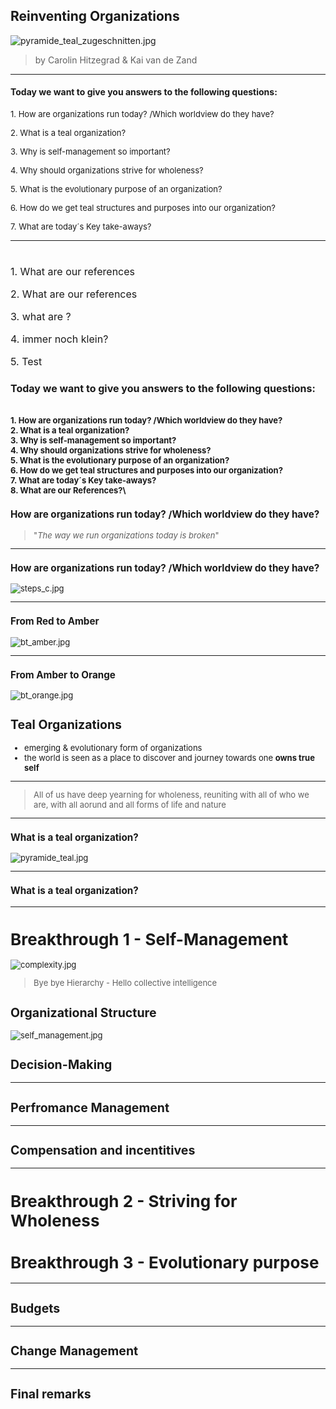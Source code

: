 ## Reinventing Organizations

![pyramide_teal_zugeschnitten.jpg](pyramide_teal_zugeschnitten.jpg)
>by Carolin Hitzegrad & Kai van de Zand
---

#### Today we want to give you answers to the following questions:
<p style="text-align: left;"> <font size="2">1. How are organizations run today? /Which worldview do they have?</font>
<p style="text-align: left;"><font size="2">2. What is a teal organization?</font>  
<p style="text-align: left;"><font size="2">3. Why is self-management so important?</font>
<p style="text-align: left;"><font size="2">4. Why should organizations strive for wholeness?</font>
<p style="text-align: left;"><font size="2">5. What is the evolutionary purpose of an organization?</font>
<p style="text-align: left;"><font size="2">6. How do we get teal structures and purposes into our organization?</font>
<p style="text-align: left;"><font size="2">7. What are today´s Key take-aways?</font>

---
# 
<font size="3">1. What are our references

<font size="3">2. What are our references

<font size="3">3. what are ?

<font size="3">4. immer noch klein?

<font size="3">5. Test

#### Today we want to give you answers to the following questions:
<font size="2">1. How are organizations run today? /Which worldview do they have?\
<font size="2">2. What is a teal organization?\
<font size="2">3. Why is self-management so important?\
<font size="2">4. Why should organizations strive for wholeness?\
<font size="2">5. What is the evolutionary purpose of an organization?\
<font size="2">6. How do we get teal structures and purposes into our organization?\
<font size="2">7. What are today´s Key take-aways?\
<font size="2">8. What are our References?</font>\
---

### How are organizations run today? /Which worldview do they have?

>"_The way we run organizations today is broken_"

---

### How are organizations run today? /Which worldview do they have?


![steps_c.jpg](steps_c.jpg)<!-- .element height="50%" width="50%" -->

---

### From Red to Amber

![bt_amber.jpg](bt_amber.jpg)

---

### From Amber to Orange

![bt_orange.jpg](bt_orange.jpg)

## Teal Organizations
* emerging & evolutionary form of organizations
* the world is seen as a place to discover and journey towards one **owns true self**

---

>All of us have deep yearning for wholeness, reuniting with all of who we are, with all aorund and all forms of life and nature
---
### What is a teal organization?

![pyramide_teal.jpg](pyramide_teal.jpg)

---
### What is a teal organization?


---

# Breakthrough 1 - Self-Management
![complexity.jpg](complexity.jpg)

> Bye bye Hierarchy - Hello collective intelligence

## Organizational Structure 
![self_management.jpg](self_management.jpg)


## Decision-Making

---

## Perfromance Management

---

## Compensation and incentitives



---

# Breakthrough 2 - Striving for Wholeness


# Breakthrough 3 - Evolutionary purpose

---

## Budgets

---

## Change Management

---

## Final remarks



